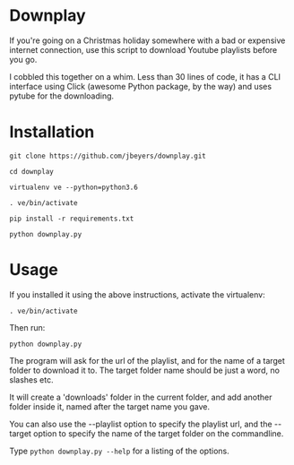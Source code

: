 Downplay
========

If you're going on a Christmas holiday somewhere with a bad or expensive internet connection, use this script to download Youtube playlists before you go.

I cobbled this together on a whim. Less than 30 lines of code, it has a CLI interface using Click (awesome Python package, by the way) and uses pytube for the downloading.

Installation
============

`git clone https://github.com/jbeyers/downplay.git`

`cd downplay`

`virtualenv ve --python=python3.6`

`. ve/bin/activate`

`pip install -r requirements.txt`

`python downplay.py`

Usage
=====

If you installed it using the above instructions, activate the virtualenv:

`. ve/bin/activate`

Then run:

`python downplay.py`

The program will ask for the url of the playlist, and for the name of a target folder to download it to. The target folder name should be just a word, no slashes etc.

It will create a 'downloads' folder in the current folder, and add another folder inside it, named after the target name you gave.

You can also use the --playlist option to specify the playlist url, and the --target option to specify the name of the target folder on the commandline.

Type `python downplay.py --help` for a listing of the options.

